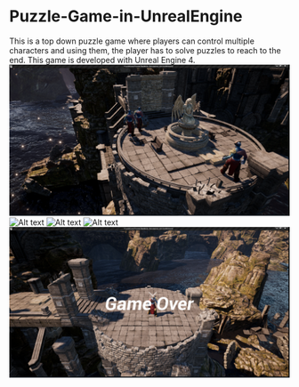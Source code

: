 # Puzzle-Game-in-UnrealEngine <br>
This is a top down puzzle game where players can control multiple characters and using them, the player has to solve puzzles to reach to the end. This game is developed with Unreal Engine 4.
<br>
![Alt text](screenshots/1.png?raw=true "Optional Title")
![Alt text](screenshots/2.png?raw=true "Optional Title")
![Alt text](screenshots/3.png?raw=true "Optional Title")
![Alt text](screenshots/4.png?raw=true "Optional Title")
![Alt text](screenshots/5.png?raw=true "Optional Title")
